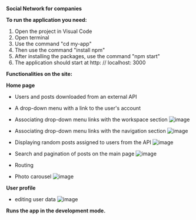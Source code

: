 **Social Network for companies**

**To run the application you need:**

1. Open the project in Visual Code
2. Open terminal
3. Use the command "cd my-app"
4. Then use the command "install npm"
5. After installing the packages, use the command "npm start"
6. The application should start at http: // localhost: 3000


**Functionalities on the site:**

**Home page**
- Users and posts downloaded from an external API

- A drop-down menu with a link to the user's account

- Associating drop-down menu links with the workspace section
![image](https://user-images.githubusercontent.com/61733177/152511848-2a38de62-4c38-4648-8641-2345c7195475.png)


- Associating drop-down menu links with the navigation section
![image](https://user-images.githubusercontent.com/61733177/152511971-5bdb7056-7c05-4634-9b05-b014fecb5ec5.png)


- Displaying random posts assigned to users from the API
![image](https://user-images.githubusercontent.com/61733177/152511878-38417092-0ffd-4c1e-9545-ad0f66251882.png)

- Search and pagination of posts on the main page
![image](https://user-images.githubusercontent.com/61733177/152512552-ecca6eef-cab0-470d-8be9-fb4b84b185f1.png)

- Routing

- Photo carousel
![image](https://user-images.githubusercontent.com/61733177/152512451-e6e350f4-574e-428d-bca7-5876f9a413c0.png)


**User profile**
- editing user data
![image](https://user-images.githubusercontent.com/61733177/152515268-5362d8b6-acf4-453f-b0c6-442899abea8e.png)

**Runs the app in the development mode.**



